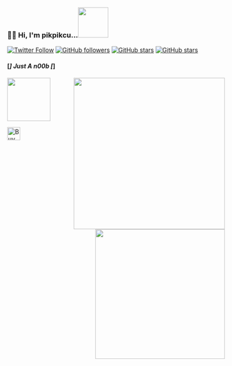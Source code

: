 ### 🤟🏻 Hi, I'm pikpikcu...<img src="https://raw.githubusercontent.com/pikpikcu/pikpikcu/master/PirateHack-AgADcgEAAugVJyI.gif" width="70"> 

[![Twitter Follow](https://img.shields.io/twitter/follow/sec715)](https://twitter.com/sec715)
[![GitHub followers](https://img.shields.io/github/followers/pikpikcu?style=social)](https://github.com/pikpikcu)
[![GitHub stars](https://img.shields.io/github/stars/pikpikcu/XRCross?style=social)](https://github.com/pikpikcu/XRCross)
[![GitHub stars](https://img.shields.io/github/stars/pikpikcu/Pentest-Tools-Framework?style=social)](https://github.com/pikpikcu/Pentest-Tools-Framework)
#### [*] Just A n00b [*]
<img src="https://raw.githubusercontent.com/pikpikcu/pikpikcu/master/output.gif" width="100">

<img align='right' src="https://github-readme-stats.vercel.app/api?username=pikpikcu&show_icons=true&theme=radical" width="350">
<img align='right' src="https://github-readme-stats.vercel.app/api/top-langs/?username=pikpikcu&&layout=compact&theme=blue-green" width="300"> 
 
<a href="https://www.buymeacoffee.com/pikpikcu"><img src="https://cdn.buymeacoffee.com/buttons/default-black.png" alt="Buy Me A Coffee" height="30px"></a>
